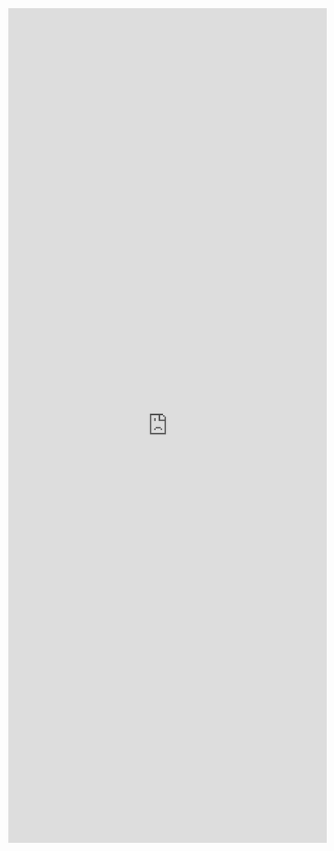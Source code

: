 <iframe src="http://spreadsheets.google.com/embeddedform?key=tFhPQIj0irECcISl_Eq1_cA" width="650" height="1700" style="overflow: visible; margin-top: 0px;" frameborder="0" marginheight="0" marginwidth="0">Loading...</iframe>
